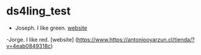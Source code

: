 # ds4ling_test

- Joseph. I like green. [website](https://wwww.jvcasillas.com)

-Jorge. I like red. [website] (https://www.https://antoniooyarzun.cl/tienda/?v=4eab0849318c)
